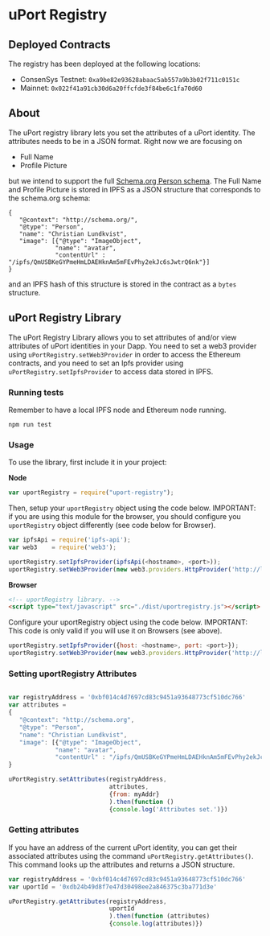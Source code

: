 # uPort Registry

## Deployed Contracts

The registry has been deployed at the following locations:

- ConsenSys Testnet: `0xa9be82e93628abaac5ab557a9b3b02f711c0151c`
- Mainnet: `0x022f41a91cb30d6a20ffcfde3f84be6c1fa70d60`

## About

The uPort registry library lets you set the attributes of a uPort identity. The attributes needs to be in a JSON format. Right now we are focusing on

* Full Name
* Profile Picture

but we intend to support the full [Schema.org Person schema](http://schema.org/Person). The Full Name and Profile Picture is stored in IPFS as a JSON structure that corresponds to the schema.org schema:

```
{
   "@context": "http://schema.org/",
   "@type": "Person",
   "name": "Christian Lundkvist",
   "image": [{"@type": "ImageObject",
             "name": "avatar",
             "contentUrl" : "/ipfs/QmUSBKeGYPmeHmLDAEHknAm5mFEvPhy2ekJc6sJwtrQ6nk"}]
}
```

and an IPFS hash of this structure is stored in the contract as a `bytes` structure.

## uPort Registry Library

The uPort Registry Library allows you to set attributes of and/or view attributes of uPort identities in your Dapp. You need to set a web3 provider using `uPortRegistry.setWeb3Provider` in order to access the Ethereum contracts, and you need to set an Ipfs provider using `uPortRegistry.setIpfsProvider` to access data stored in IPFS.

### Running tests

Remember to have a local IPFS node and Ethereum node running.

```
npm run test
```

### Usage

To use the library, first include it in your project:

**Node** 


```javascript
var uportRegistry = require("uport-registry");
```

Then, setup your `uportRegistry` object using the code
below. IMPORTANT: if you are using this module for the browser, you
should configure you `uportRegistry` object differently (see code
below for Browser).

```javascript
var ipfsApi = require('ipfs-api');
var web3    = require('web3');

uportRegistry.setIpfsProvider(ipfsApi(<hostname>, <port>));
uportRegistry.setWeb3Provider(new web3.providers.HttpProvider('http://localhost:8545'));
```

**Browser**

```html
<!-- uportRegistry library. -->
<script type="text/javascript" src="./dist/uportregistry.js"></script>
```

Configure your uportRegistry object using the code below. IMPORTANT:
This code is only valid if you will use it on Browsers (see above).

```javascript
uportRegistry.setIpfsProvider({host: <hostname>, port: <port>});
uportRegistry.setWeb3Provider(new web3.providers.HttpProvider('http://localhost:8545'));
```

### Setting uportRegistry Attributes

```javascript

var registryAddress = '0xbf014c4d7697cd83c9451a93648773cf510dc766'
var attributes =
{
   "@context": "http://schema.org",
   "@type": "Person",
   "name": "Christian Lundkvist",
   "image": [{"@type": "ImageObject",
             "name": "avatar",
             "contentUrl" : "/ipfs/QmUSBKeGYPmeHmLDAEHknAm5mFEvPhy2ekJc6sJwtrQ6nk"}]
}

uPortRegistry.setAttributes(registryAddress,
                            attributes,
                            {from: myAddr}
                            ).then(function ()
                            {console.log('Attributes set.')})
```

### Getting attributes

If you have an address of the current uPort identity, you can get their associated attributes using the command `uPortRegistry.getAttributes()`. This command looks up the attributes and returns a JSON structure.

```javascript
var registryAddress = '0xbf014c4d7697cd83c9451a93648773cf510dc766'
var uportId = '0xdb24b49d8f7e47d30498ee2a846375c3ba771d3e'

uPortRegistry.getAttributes(registryAddress,
                            uportId
                            ).then(function (attributes)
                            {console.log(attributes)})
```
